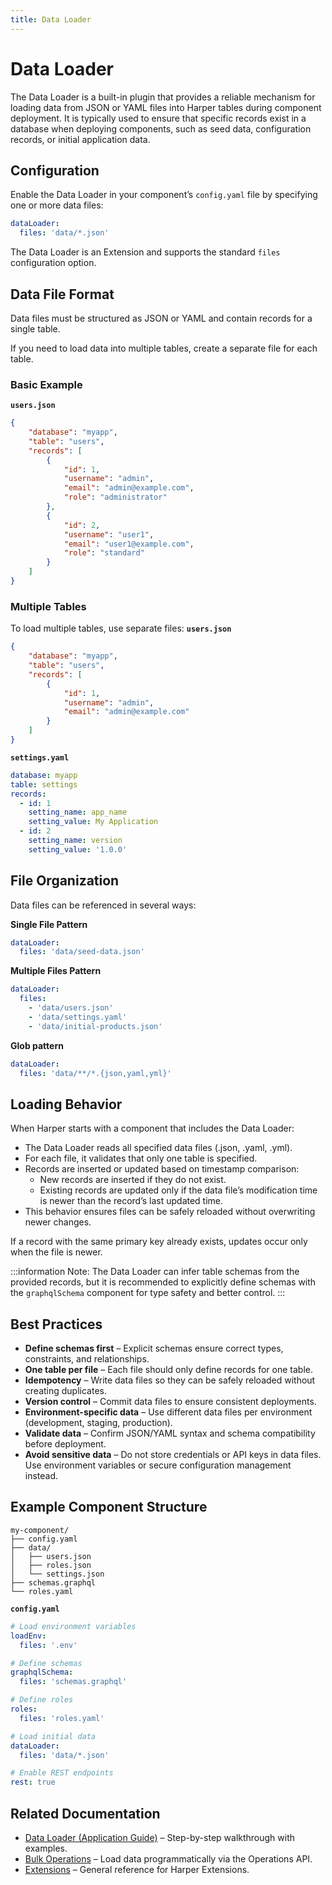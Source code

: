 ```yaml
---
title: Data Loader
---
```


# Data Loader

The Data Loader is a built-in plugin that provides a reliable mechanism for loading data from JSON or YAML files into Harper tables during component deployment. It is typically used to ensure that specific records exist in a database when deploying components, such as seed data, configuration records, or initial application data.

## Configuration

Enable the Data Loader in your component’s `config.yaml` file by specifying one or more data files:

```yaml
dataLoader:
  files: 'data/*.json'
```

The Data Loader is an Extension and supports the standard `files` configuration option.

## Data File Format

Data files must be structured as JSON or YAML and contain records for a single table.

If you need to load data into multiple tables, create a separate file for each table.

### Basic Example

**`users.json`**

```json
{
	"database": "myapp",
	"table": "users",
	"records": [
		{
			"id": 1,
			"username": "admin",
			"email": "admin@example.com",
			"role": "administrator"
		},
		{
			"id": 2,
			"username": "user1",
			"email": "user1@example.com",
			"role": "standard"
		}
	]
}
```

### Multiple Tables

To load multiple tables, use separate files:
**`users.json`**

```json
{
	"database": "myapp",
	"table": "users",
	"records": [
		{
			"id": 1,
			"username": "admin",
			"email": "admin@example.com"
		}
	]
}
```

**`settings.yaml`**

```yaml
database: myapp
table: settings
records:
  - id: 1
    setting_name: app_name
    setting_value: My Application
  - id: 2
    setting_name: version
    setting_value: '1.0.0'
```

## File Organization

Data files can be referenced in several ways:

**Single File Pattern**

```yaml
dataLoader:
  files: 'data/seed-data.json'
```

**Multiple Files Pattern**

```yaml
dataLoader:
  files:
    - 'data/users.json'
    - 'data/settings.yaml'
    - 'data/initial-products.json'
```

**Glob pattern**

```yaml
dataLoader:
  files: 'data/**/*.{json,yaml,yml}'
```

## Loading Behavior

When Harper starts with a component that includes the Data Loader:

- The Data Loader reads all specified data files (.json, .yaml, .yml).
- For each file, it validates that only one table is specified.
- Records are inserted or updated based on timestamp comparison:
  - New records are inserted if they do not exist.
  - Existing records are updated only if the data file’s modification time is newer than the record’s last updated time.
- This behavior ensures files can be safely reloaded without overwriting newer changes.

If a record with the same primary key already exists, updates occur only when the file is newer.

:::information
Note: The Data Loader can infer table schemas from the provided records, but it is recommended to explicitly define schemas with the `graphqlSchema` component for type safety and better control.
:::

## Best Practices

- **Define schemas first** – Explicit schemas ensure correct types, constraints, and relationships.
- **One table per file** – Each file should only define records for one table.
- **Idempotency** – Write data files so they can be safely reloaded without creating duplicates.
- **Version control** – Commit data files to ensure consistent deployments.
- **Environment-specific data** – Use different data files per environment (development, staging, production).
- **Validate data** – Confirm JSON/YAML syntax and schema compatibility before deployment.
- **Avoid sensitive data** – Do not store credentials or API keys in data files. Use environment variables or secure configuration management instead.

## Example Component Structure

```
my-component/
├── config.yaml
├── data/
│   ├── users.json
│   ├── roles.json
│   └── settings.json
├── schemas.graphql
└── roles.yaml
```

**`config.yaml`**

```yaml
# Load environment variables
loadEnv:
  files: '.env'

# Define schemas
graphqlSchema:
  files: 'schemas.graphql'

# Define roles
roles:
  files: 'roles.yaml'

# Load initial data
dataLoader:
  files: 'data/*.json'

# Enable REST endpoints
rest: true
```

## Related Documentation

- [Data Loader (Application Guide)](../../developers/applications/loading-data) – Step-by-step walkthrough with examples.
- [Bulk Operations](../../developers/operations-api/bulk-operations) – Load data programmatically via the Operations API.
- [Extensions](../components/extensions) – General reference for Harper Extensions.
